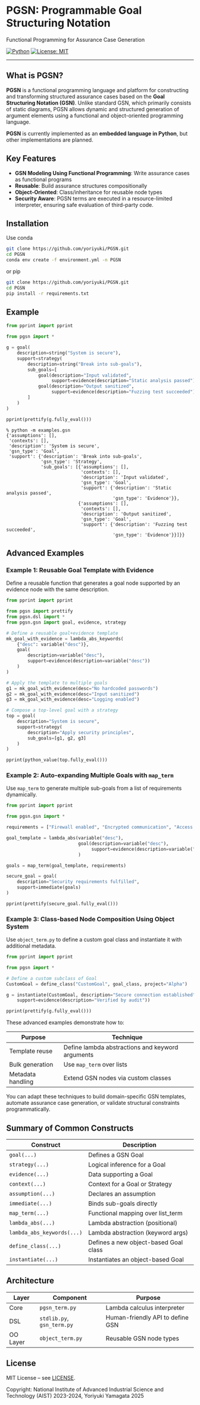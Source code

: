 
# PGSN: Programmable Goal Structuring Notation

Functional Programming for Assurance Case Generation

[![Python](https://img.shields.io/badge/python-3.12%2B-blue.svg)](https://www.python.org/)
[![License: MIT](https://img.shields.io/badge/License-MIT-green.svg)](LICENSE)

---

## What is PGSN?

**PGSN** is a functional programming language and platform for constructing and transforming structured assurance cases based on the **Goal Structuring Notation (GSN)**.
Unlike standard GSN, which primarily consists of static diagrams, PGSN allows dynamic and structured generation of argument elements using a functional and object-oriented programming language.

**PGSN** is currently implemented as an **embedded language in Python**, but other implementations are planned.

## Key Features

-  **GSN Modeling Using Functional Programming**: Write assurance cases as functional programs
-  **Reusable**: Build assurance structures compositionally
-  **Object-Oriented**: Class/inheritance for reusable node types
-  **Security Aware**: PGSN terms are executed in a resource-limited interpreter, ensuring safe evaluation of third-party code.

## Installation

Use conda
```bash
git clone https://github.com/yoriyuki/PGSN.git
cd PGSN
conda env create -f environment.yml -n PGSN
```
or pip
```bash
git clone https://github.com/yoriyuki/PGSN.git
cd PGSN
pip install -r requirements.txt
```

## Example

```python
from pprint import pprint

from pgsn import *

g = goal(
    description=string("System is secure"),
    support=strategy(
        description=string("Break into sub-goals"),
        sub_goals=[
            goal(description="Input validated",
                 support=evidence(description="Static analysis passed")),
            goal(description="Output sanitized",
                 support=evidence(description="Fuzzing test succeeded"))
        ]
    )
)

pprint(prettify(g.fully_eval()))
```

```shell
% python -m examples.gsn
{'assumptions': [],
 'contexts': [],
 'description': 'System is secure',
 'gsn_type': 'Goal',
 'support': {'description': 'Break into sub-goals',
             'gsn_type': 'Strategy',
             'sub_goals': [{'assumptions': [],
                            'contexts': [],
                            'description': 'Input validated',
                            'gsn_type': 'Goal',
                            'support': {'description': 'Static analysis passed',
                                        'gsn_type': 'Evidence'}},
                           {'assumptions': [],
                            'contexts': [],
                            'description': 'Output sanitized',
                            'gsn_type': 'Goal',
                            'support': {'description': 'Fuzzing test succeeded',
                                        'gsn_type': 'Evidence'}}]}}
```

## Advanced Examples

### Example 1: Reusable Goal Template with Evidence

Define a reusable function that generates a goal node supported by an evidence node with the same description.

```python
from pprint import pprint

from pgsn import prettify
from pgsn.dsl import *
from pgsn.gsn import goal, evidence, strategy

# Define a reusable goal+evidence template
mk_goal_with_evidence = lambda_abs_keywords(
    {"desc": variable("desc")},
    goal(
        description=variable("desc"),
        support=evidence(description=variable("desc"))
    )
)

# Apply the template to multiple goals
g1 = mk_goal_with_evidence(desc="No hardcoded passwords")
g2 = mk_goal_with_evidence(desc="Input sanitized")
g3 = mk_goal_with_evidence(desc="Logging enabled")

# Compose a top-level goal with a strategy
top = goal(
    description="System is secure",
    support=strategy(
        description="Apply security principles",
        sub_goals=[g1, g2, g3]
    )
)

pprint(python_value(top.fully_eval()))
```

### Example 2: Auto-expanding Multiple Goals with `map_term`

Use `map_term` to generate multiple sub-goals from a list of requirements dynamically.

```python
from pprint import pprint

from pgsn.gsn import *

requirements = ["Firewall enabled", "Encrypted communication", "Access control active"]

goal_template = lambda_abs(variable("desc"),
                           goal(description=variable("desc"),
                                support=evidence(description=variable("desc")))
                           )

goals = map_term(goal_template, requirements)

secure_goal = goal(
    description="Security requirements fulfilled",
    support=immediate(goals)
)

pprint(prettify(secure_goal.fully_eval()))
```

### Example 3: Class-based Node Composition Using Object System

Use `object_term.py` to define a custom goal class and instantiate it with additional metadata.

```python
from pprint import pprint

from pgsn import *

# Define a custom subclass of Goal
CustomGoal = define_class("CustomGoal", goal_class, project="Alpha")

g = instantiate(CustomGoal, description="Secure connection established",
    support=evidence(description="Verified by audit"))

pprint(prettify(g.fully_eval()))
```

These advanced examples demonstrate how to:

| Purpose | Technique |
|---------|-----------|
| Template reuse | Define lambda abstractions and keyword arguments |
| Bulk generation | Use `map_term` over lists |
| Metadata handling | Extend GSN nodes via custom classes |

You can adapt these techniques to build domain-specific GSN templates, automate assurance case generation, or validate structural constraints programmatically.

## Summary of Common Constructs

| Construct                    | Description                             |
|-----------------------------|-----------------------------------------|
| `goal(...)`                 | Defines a GSN Goal                      |
| `strategy(...)`             | Logical inference for a Goal            |
| `evidence(...)`             | Data supporting a Goal                  |
| `context(...)`              | Context for a Goal or Strategy          |
| `assumption(...)`           | Declares an assumption                  |
| `immediate(...)`            | Binds sub-goals directly                |
| `map_term(...)`             | Functional mapping over list_term       |
| `lambda_abs(...)`           | Lambda abstraction (positional)         |
| `lambda_abs_keywords(...)`  | Lambda abstraction (keyword args)       |
| `define_class(...)`         | Defines a new object-based Goal class   |
| `instantiate(...)`          | Instantiates an object-based Goal       |

## Architecture

| Layer    | Component                  | Purpose                          |
|----------|----------------------------|----------------------------------|
| Core     | `pgsn_term.py`             | Lambda calculus interpreter      |
| DSL      | `stdlib.py`, `gsn_term.py` | Human-friendly API to define GSN |
| OO Layer | `object_term.py`           | Reusable GSN node types          |

##  License

MIT License – see [LICENSE](LICENSE).

Copyright: National Institute of Advanced Industrial Science and Technology (AIST) 2023-2024,
Yoriyuki Yamagata 2025